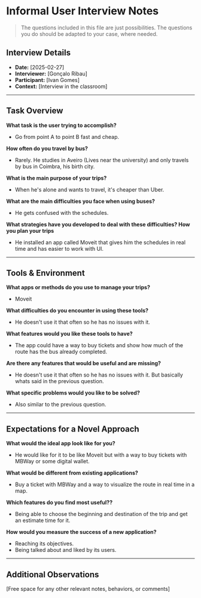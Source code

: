 # Informal User Interview Notes 

> 	The questions included in this file are just possibilities. The questions you do should be adapted to your case, where needed.

## Interview Details 
- **Date:** [2025-02-27] 
- **Interviewer:** [Gonçalo Ribau] 
- **Participant:** [Ivan Gomes] 
- **Context:** [Interview in the classroom] 
- --- 
## Task Overview 

 **What task is the user trying to accomplish?** 
-  Go from point A to point B fast and cheap.

**How often do you travel by bus?**
-  Rarely. He studies in Aveiro (Lives near the university) and only travels by bus in Coimbra, his birth city.

**What is the main purpose of your trips?**
-  When he's alone and wants to travel, it's cheaper than Uber.

**What are the main difficulties you face when using buses?**
-  He gets confused with the schedules.

**What strategies have you developed to deal with these difficulties? How you plan your trips** 
-  He installed an app called Moveit that gives him the schedules in real time and has easier to work with UI.

---- 
## Tools & Environment 
**What apps or methods do you use to manage your trips?** 
-  Moveit

**What difficulties do you encounter in using these tools?** 
-  He doesn't use it that often so he has no issues with it. 

**What features would you like these tools to have?** 
-  The app could have a way to buy tickets and show how much of the route has the bus already completed.

**Are there any features that would be useful and are missing?**
-  He doesn't use it that often so he has no issues with it. But basically whats said in the previous question.

**What specific problems would you like to be solved?**
-  Also similar to the previous question.

--- 
## Expectations for a Novel Approach 

**What would the ideal app look like for you?** 
-  He would like for it to be like Moveit but with a way to buy tickets with MBWay or some digital wallet.

**What would be different from existing applications?** 
-  Buy a ticket with MBWay and a way to visualize the route in real time in a map.

**Which features do you find most useful??** 
-  Being able to choose the beginning and destination of the trip and get an estimate time for it.

**How would you measure the success of a new application?**
-  Reaching its objectives.
-  Being talked about and liked by its users.

--- 
## Additional Observations 
[Free space for any other relevant notes, behaviors, or comments]